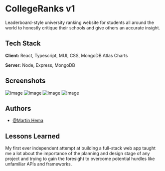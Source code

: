 
# CollegeRanks v1

Leaderboard-style university ranking website for students all around the world to honestly critique their schools and give others an accurate insight.


## Tech Stack

**Client:** React, Typescript, MUI, CSS, MongoDB Atlas Charts

**Server:** Node, Express, MongoDB


## Screenshots

![image](https://github.com/user-attachments/assets/fc70fd16-a9b9-42aa-a919-e27f69c90999)
![image](https://github.com/user-attachments/assets/f61302ee-c9ea-4830-8dc0-2e72221b9646)
![image](https://github.com/user-attachments/assets/8bff7fda-3180-458b-b523-90ef2ae9ebed)
![image](https://github.com/user-attachments/assets/f61bce42-6516-40ae-9f74-a0bffb8ebd01)



## Authors

- [@Martin Hema](https://www.github.com/martin0he)


## Lessons Learned

My first ever independent attempt at building a full-stack web app taught me a lot about the importance of the planning and design stage of any project and trying to gain the foresight to overcome potential hurdles like unfamiliar APIs and frameworks.

